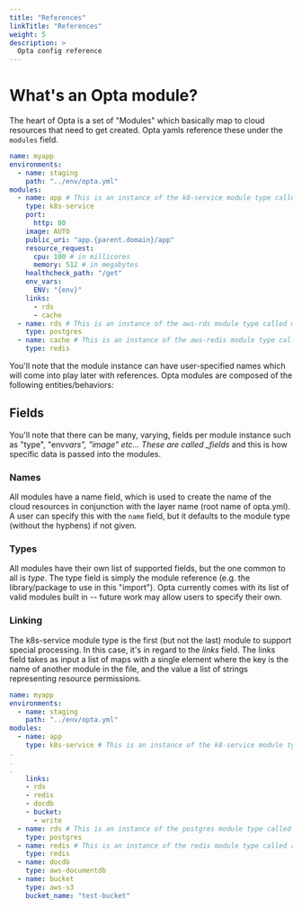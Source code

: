 ```yaml
---
title: "References"
linkTitle: "References"
weight: 5
description: >
  Opta config reference
---
```


# What's an Opta module?

The heart of Opta is a set of "Modules" which basically map to cloud resources that
need to get created. Opta yamls reference these under the `modules` field.

```yaml
name: myapp
environments:
  - name: staging
    path: "../env/opta.yml"
modules:
  - name: app # This is an instance of the k8-service module type called app
    type: k8s-service
    port:
      http: 80
    image: AUTO
    public_uri: "app.{parent.domain}/app"
    resource_request:
      cpu: 100 # in millicores
      memory: 512 # in megabytes
    healthcheck_path: "/get"
    env_vars:
      ENV: "{env}"
    links:
      - rds
      - cache
  - name: rds # This is an instance of the aws-rds module type called mydatabase
    type: postgres
  - name: cache # This is an instance of the aws-redis module type called myredis
    type: redis
```

You'll note that the module instance can have user-specified names which will come into play later with references.
Opta modules are composed of the following entities/behaviors:

## Fields

You'll note that there can be many, varying, fields per module instance such
as "type", "env*vars", "image" etc... These are called \_fields* and this
is how specific data is passed into the modules.

### Names

All modules have a name field, which is used to create the name of the cloud resources in conjunction with the layer
name (root name of opta.yml). A user can specify this with the `name` field, but it defaults to the module type (without
the hyphens) if not given.

### Types

All modules have their own list of supported fields, but the one common to all is _type_. The type field is simply
the module reference (e.g. the library/package to use in this "import"). Opta currently comes with its list of valid
modules built in -- future work may allow users to specify their own.

### Linking

The k8s-service module type is the first (but not the last) module to support
special processing. In this case, it's in regard to the _links_ field. The
links field takes as input a list of maps with a single element where the
key is the name of another module in the file, and the value a list of
strings representing resource permissions.

```yaml
name: myapp
environments:
  - name: staging
    path: "../env/opta.yml"
modules:
  - name: app
    type: k8s-service # This is an instance of the k8-service module type called app
.
.
.
    links:
    - rds
    - redis
    - docdb
    - bucket:
      - write
  - name: rds # This is an instance of the postgres module type called rds
    type: postgres
  - name: redis # This is an instance of the redis module type called redis
    type: redis
  - name: docdb
    type: aws-documentdb
  - name: bucket
    type: aws-s3
    bucket_name: "test-bucket"
